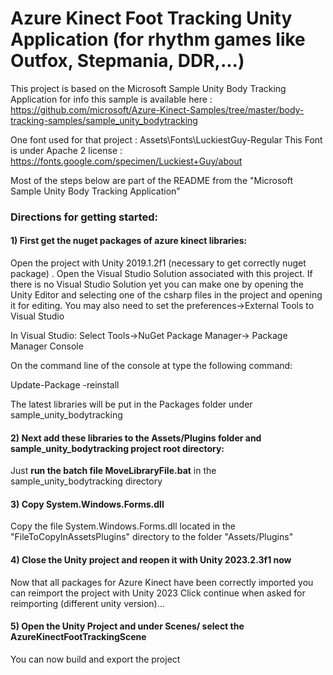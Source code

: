 # Azure Kinect Foot Tracking Unity Application (for rhythm games like Outfox, Stepmania, DDR,...)
This project is based on the Microsoft Sample Unity Body Tracking Application
for info this sample is available here : https://github.com/microsoft/Azure-Kinect-Samples/tree/master/body-tracking-samples/sample_unity_bodytracking

One font used for that project : Assets\Fonts\LuckiestGuy-Regular
This Font is under Apache 2 license : https://fonts.google.com/specimen/Luckiest+Guy/about

Most of the steps below are part of the README from the "Microsoft Sample Unity Body Tracking Application"

### Directions for getting started:

#### 1) First get the nuget packages of azure kinect libraries:

Open the project with Unity 2019.1.2f1 (necessary to get correctly nuget package) .
Open the Visual Studio Solution associated with this project.
If there is no Visual Studio Solution yet you can make one by opening the Unity Editor
and selecting one of the csharp files in the project and opening it for editing.
You may also need to set the preferences->External Tools to Visual Studio

In Visual Studio:
Select Tools->NuGet Package Manager-> Package Manager Console

On the command line of the console at type the following command:

Update-Package -reinstall

The latest libraries will be put in the Packages folder under sample_unity_bodytracking

#### 2) Next add these libraries to the Assets/Plugins folder and sample_unity_bodytracking project root directory:

Just **run the batch file MoveLibraryFile.bat** in the sample_unity_bodytracking directory

#### 3) Copy System.Windows.Forms.dll

Copy the file System.Windows.Forms.dll located in the "FileToCopyInAssetsPlugins" directory to the folder "Assets/Plugins"

#### 4) Close the Unity project and reopen it with Unity 2023.2.3f1 now

Now that all packages for Azure Kinect have been correctly imported you can reimport the project with Unity 2023
Click continue when asked for reimporting (different unity version)...

#### 5) Open the Unity Project and under Scenes/  select the AzureKinectFootTrackingScene

You can now build and export the project




